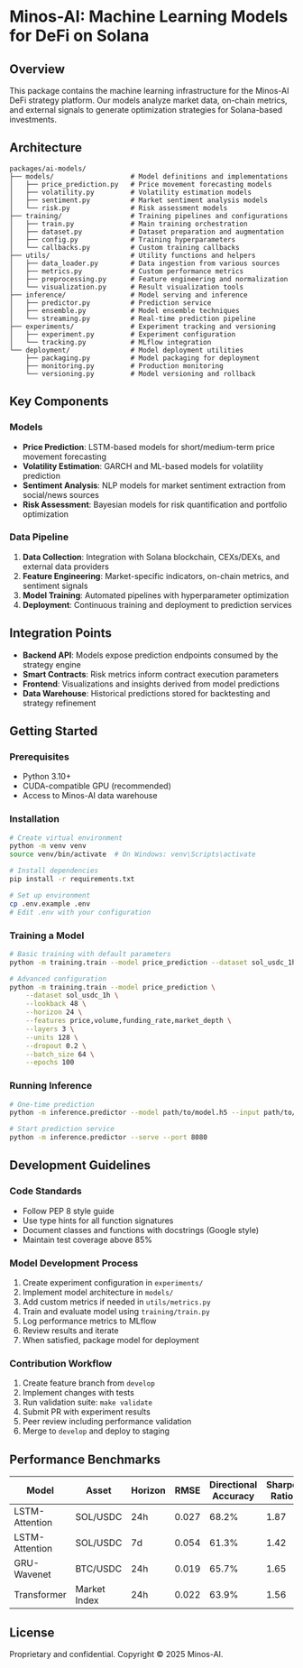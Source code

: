 # Minos-AI: Machine Learning Models for DeFi on Solana

## Overview
This package contains the machine learning infrastructure for the Minos-AI DeFi strategy platform. Our models analyze market data, on-chain metrics, and external signals to generate optimization strategies for Solana-based investments.

## Architecture

```
packages/ai-models/
├── models/                   # Model definitions and implementations
│   ├── price_prediction.py   # Price movement forecasting models
│   ├── volatility.py         # Volatility estimation models
│   ├── sentiment.py          # Market sentiment analysis models
│   └── risk.py               # Risk assessment models
├── training/                 # Training pipelines and configurations
│   ├── train.py              # Main training orchestration
│   ├── dataset.py            # Dataset preparation and augmentation
│   ├── config.py             # Training hyperparameters
│   └── callbacks.py          # Custom training callbacks
├── utils/                    # Utility functions and helpers
│   ├── data_loader.py        # Data ingestion from various sources
│   ├── metrics.py            # Custom performance metrics
│   ├── preprocessing.py      # Feature engineering and normalization
│   └── visualization.py      # Result visualization tools
├── inference/                # Model serving and inference
│   ├── predictor.py          # Prediction service
│   ├── ensemble.py           # Model ensemble techniques
│   └── streaming.py          # Real-time prediction pipeline
├── experiments/              # Experiment tracking and versioning
│   ├── experiment.py         # Experiment configuration
│   └── tracking.py           # MLflow integration
└── deployment/               # Model deployment utilities
    ├── packaging.py          # Model packaging for deployment
    ├── monitoring.py         # Production monitoring
    └── versioning.py         # Model versioning and rollback
```

## Key Components

### Models
- **Price Prediction**: LSTM-based models for short/medium-term price movement forecasting
- **Volatility Estimation**: GARCH and ML-based models for volatility prediction
- **Sentiment Analysis**: NLP models for market sentiment extraction from social/news sources
- **Risk Assessment**: Bayesian models for risk quantification and portfolio optimization

### Data Pipeline
1. **Data Collection**: Integration with Solana blockchain, CEXs/DEXs, and external data providers
2. **Feature Engineering**: Market-specific indicators, on-chain metrics, and sentiment signals
3. **Model Training**: Automated pipelines with hyperparameter optimization
4. **Deployment**: Continuous training and deployment to prediction services

## Integration Points

- **Backend API**: Models expose prediction endpoints consumed by the strategy engine
- **Smart Contracts**: Risk metrics inform contract execution parameters
- **Frontend**: Visualizations and insights derived from model predictions
- **Data Warehouse**: Historical predictions stored for backtesting and strategy refinement

## Getting Started

### Prerequisites
- Python 3.10+
- CUDA-compatible GPU (recommended)
- Access to Minos-AI data warehouse

### Installation
```bash
# Create virtual environment
python -m venv venv
source venv/bin/activate  # On Windows: venv\Scripts\activate

# Install dependencies
pip install -r requirements.txt

# Set up environment
cp .env.example .env
# Edit .env with your configuration
```

### Training a Model
```bash
# Basic training with default parameters
python -m training.train --model price_prediction --dataset sol_usdc_1h

# Advanced configuration
python -m training.train --model price_prediction \
    --dataset sol_usdc_1h \
    --lookback 48 \
    --horizon 24 \
    --features price,volume,funding_rate,market_depth \
    --layers 3 \
    --units 128 \
    --dropout 0.2 \
    --batch_size 64 \
    --epochs 100
```

### Running Inference
```bash
# One-time prediction
python -m inference.predictor --model path/to/model.h5 --input path/to/input.json

# Start prediction service
python -m inference.predictor --serve --port 8080
```

## Development Guidelines

### Code Standards
- Follow PEP 8 style guide
- Use type hints for all function signatures
- Document classes and functions with docstrings (Google style)
- Maintain test coverage above 85%

### Model Development Process
1. Create experiment configuration in `experiments/`
2. Implement model architecture in `models/`
3. Add custom metrics if needed in `utils/metrics.py`
4. Train and evaluate model using `training/train.py`
5. Log performance metrics to MLflow
6. Review results and iterate
7. When satisfied, package model for deployment

### Contribution Workflow
1. Create feature branch from `develop`
2. Implement changes with tests
3. Run validation suite: `make validate`
4. Submit PR with experiment results
5. Peer review including performance validation
6. Merge to `develop` and deploy to staging

## Performance Benchmarks

| Model | Asset | Horizon | RMSE | Directional Accuracy | Sharpe Ratio |
|-------|-------|---------|------|---------------------|--------------|
| LSTM-Attention | SOL/USDC | 24h | 0.027 | 68.2% | 1.87 |
| LSTM-Attention | SOL/USDC | 7d | 0.054 | 61.3% | 1.42 |
| GRU-Wavenet | BTC/USDC | 24h | 0.019 | 65.7% | 1.65 |
| Transformer | Market Index | 24h | 0.022 | 63.9% | 1.56 |

## License
Proprietary and confidential. Copyright © 2025 Minos-AI.